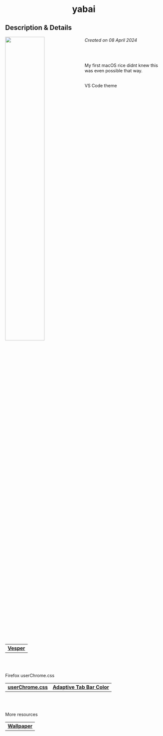 <h1 align="center"> yabai </h1>
<h2> Description & Details</h2>  
<img width="50%" align="left" src="./showcase.png">

<h6><i>Created on 08 April 2024</i></h6><br>
<p>
  My first macOS rice didnt knew this was even possible that way.
  
  <br>
  <br>

  VS Code theme

  <table><tr><td>
        <a href="https://marketplace.visualstudio.com/items?itemName=raunofreiberg.vesper"> <b>Vesper</b> </a>
  </td></tr></table>

  <br>
  <br>

  Firefox userChrome.css

  <table>
    <tr>
      <td>
        <a href="https://github.com/0PandaDEV/dotfiles/tree/main/MacOS/yabai/userChrome.css"> <b>userChrome.css</b> </a>
      </td>
      <td>
        <a href="https://addons.mozilla.org/en-US/firefox/addon/adaptive-tab-bar-colour/"> <b>Adaptive Tab Bar Color</b> </a>
      </td>
    </tr>
  </table>

  <br>
  <br>

  More resources

  <table><tr><td>
        <a href="https://twitter.com/javilopen/status/1765784258335895685"> <b>Wallpaper</b> </a>
  </td></tr></table>
</p>
